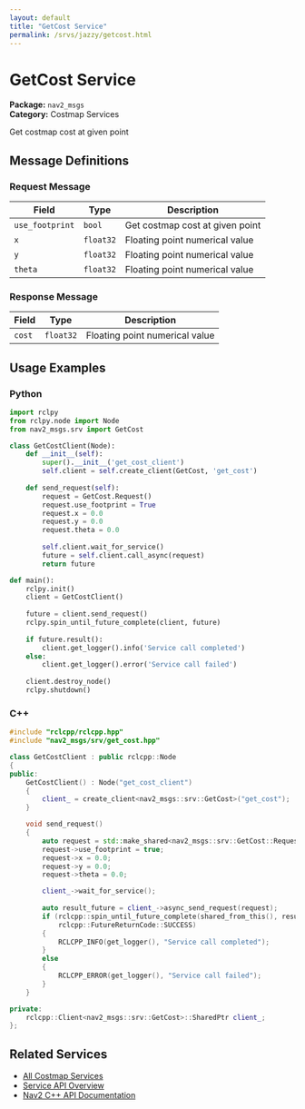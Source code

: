 ```yaml
---
layout: default
title: "GetCost Service"
permalink: /srvs/jazzy/getcost.html
---
```


# GetCost Service

**Package:** `nav2_msgs`  
**Category:** Costmap Services

Get costmap cost at given point

## Message Definitions

### Request Message

| Field | Type | Description |
|-------|------|-------------|
| `use_footprint` | `bool` | Get costmap cost at given point |
| `x` | `float32` | Floating point numerical value |
| `y` | `float32` | Floating point numerical value |
| `theta` | `float32` | Floating point numerical value |


### Response Message

| Field | Type | Description |
|-------|------|-------------|
| `cost` | `float32` | Floating point numerical value |



## Usage Examples

### Python

```python
import rclpy
from rclpy.node import Node
from nav2_msgs.srv import GetCost

class GetCostClient(Node):
    def __init__(self):
        super().__init__('get_cost_client')
        self.client = self.create_client(GetCost, 'get_cost')
        
    def send_request(self):
        request = GetCost.Request()
        request.use_footprint = True
        request.x = 0.0
        request.y = 0.0
        request.theta = 0.0
        
        self.client.wait_for_service()
        future = self.client.call_async(request)
        return future

def main():
    rclpy.init()
    client = GetCostClient()
    
    future = client.send_request()
    rclpy.spin_until_future_complete(client, future)
    
    if future.result():
        client.get_logger().info('Service call completed')
    else:
        client.get_logger().error('Service call failed')
        
    client.destroy_node()
    rclpy.shutdown()
```

### C++

```cpp
#include "rclcpp/rclcpp.hpp"
#include "nav2_msgs/srv/get_cost.hpp"

class GetCostClient : public rclcpp::Node
{
public:
    GetCostClient() : Node("get_cost_client")
    {
        client_ = create_client<nav2_msgs::srv::GetCost>("get_cost");
    }

    void send_request()
    {
        auto request = std::make_shared<nav2_msgs::srv::GetCost::Request>();
        request->use_footprint = true;
        request->x = 0.0;
        request->y = 0.0;
        request->theta = 0.0;

        client_->wait_for_service();
        
        auto result_future = client_->async_send_request(request);
        if (rclcpp::spin_until_future_complete(shared_from_this(), result_future) ==
            rclcpp::FutureReturnCode::SUCCESS)
        {
            RCLCPP_INFO(get_logger(), "Service call completed");
        }
        else
        {
            RCLCPP_ERROR(get_logger(), "Service call failed");
        }
    }

private:
    rclcpp::Client<nav2_msgs::srv::GetCost>::SharedPtr client_;
};
```

## Related Services

- [All Costmap Services](/jazzy/srvs/index.html#costmap-services)
- [Service API Overview](/jazzy/srvs/index.html)
- [Nav2 C++ API Documentation](/jazzy/html/index.html)

